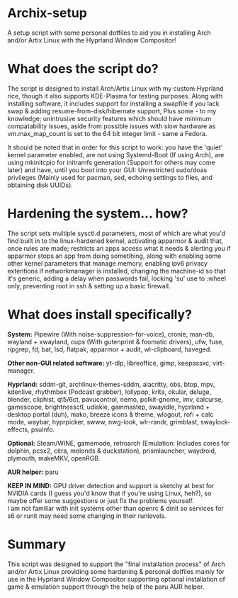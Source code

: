# Archix-setup

A setup script with some personal dotfiles to aid you in installing Arch and/or Artix Linux with the Hyprland Window Compositor!

# What does the script do?

The script is designed to install Arch/Artix Linux with my custom Hyprland rice, though it also supports KDE-Plasma for testing purposes.
Along with installing software, it includes support for installing a swapfile if you lack swap & adding resume-from-disk/hibernate support, Plus some - to my knowledge; unintrusive security features which should have minimum compatability issues, aside from possible issues with slow hardware as vm.max_map_count is set to the 64 bit integer limit - same a Fedora.

It should be noted that in order for this script to work: you have the 'quiet' kernel parameter enabled, are not using Systemd-Boot (If using Arch), are using mkinitcpio for initramfs generation (Support for others may come later) and have, until you boot into your GUI: Unrestricted sudo/doas privileges (Mainly used for pacman, sed, echoing settings to files, and obtaining disk UUIDs).

# Hardening the system... how?

The script sets multiple sysctl.d parameters, most of which are what you'd find built in to the linux-hardened kernel, activating apparmor & audit that, once rules are made; restricts an apps access what it needs & alerting you if apparmor stops an app from doing sometihing, along with enabling some other kernel parameters that manage memory, enabling ipv6 privacy extentions if networkmanager is installed, changing the machine-id so that it's generic, adding a delay when passwords fail, locking 'su' use to :wheel only, preventing root in ssh & setting up a basic firewall.


# What does install specifically?

__System:__
Pipewire (With noise-suppression-for-voice),
cronie,
man-db,
wayland + xwayland,
cups (With gutenprint & foomatic drivers),
ufw,
fuse,
ripgrep,
fd,
bat,
lsd,
flatpak,
apparmor + audit,
wl-clipboard,
haveged.

__Other non-GUI related software:__
yt-dlp,
libreoffice,
gimp,
keepassxc,
virt-manager.

__Hyprland:__
sddm-git,
archlinux-themes-sddm,
alacritty,
obs,
btop,
mpv,
kdenlive,
rhythmbox (Podcast grabber),
lollypop,
krita,
okular,
deluge,
blender,
cliphist,
qt5/6ct,
pavucontrol,
nemo,
polkit-gnome,
imv,
calcurse,
gamescope,
brightnessctl,
udiskie,
gammastep,
swayidle,
hyprland + desktop portal (duh),
mako,
breeze icons & theme,
wlogout,
rofi + calc mode,
waybar,
hyprpicker,
swww,
nwg-look,
wlr-randr,
grimblast,
swaylock-effects,
psuinfo.

__Optional:__
Steam/WINE,
gamemode,
retroarch (Emulation: Includes cores for dolphin, pcsx2, citra, melonds & duckstation),
prismlauncher,
waydroid, 
plymouth,
makeMKV,
openRGB.

__AUR helper:__
paru

__KEEP IN MIND:__ 
GPU driver detection and support is sketchy at best for NVIDIA cards (I guess you'd know that if you're using Linux, heh?), so maybe offer some suggestions or just fix the problems yourself.  
I am not familiar with init systems other than openrc & dinit so services for s6 or runit may need some changing in their runlevels.

# Summary

This script was designed to support the "final installation process" of Arch and/or Artix Linux providing some hardening & personal dotfiles mainly for use in the Hyprland Window Compositor supporting optional installation of game & emulation support through the help of the paru AUR helper. 
